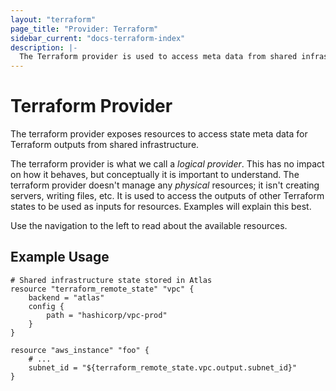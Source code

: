 ```yaml
---
layout: "terraform"
page_title: "Provider: Terraform"
sidebar_current: "docs-terraform-index"
description: |-
  The Terraform provider is used to access meta data from shared infrastructure.
---
```


# Terraform Provider

The terraform provider exposes resources to access state meta data
for Terraform outputs from shared infrastructure.

The terraform provider is what we call a _logical provider_. This has no
impact on how it behaves, but conceptually it is important to understand.
The terraform provider doesn't manage any _physical_ resources; it isn't
creating servers, writing files, etc. It is used to access the outputs
of other Terraform states to be used as inputs for resources.
Examples will explain this best.

Use the navigation to the left to read about the available resources.

## Example Usage

```
# Shared infrastructure state stored in Atlas
resource "terraform_remote_state" "vpc" {
    backend = "atlas"
    config {
        path = "hashicorp/vpc-prod"
    }
}

resource "aws_instance" "foo" {
    # ...
    subnet_id = "${terraform_remote_state.vpc.output.subnet_id}"
}
```
